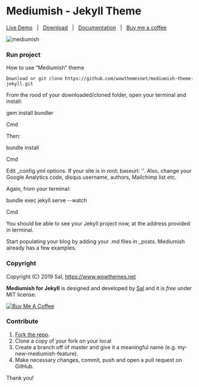 # Mediumish - Jekyll Theme

[Live Demo](https://wowthemesnet.github.io/mediumish-theme-jekyll/) &nbsp; | &nbsp; [Download](https://github.com/wowthemesnet/mediumish-theme-jekyll/archive/master.zip) &nbsp; | &nbsp; [Documentation](https://bootstrapstarter.com/template-mediumish-bootstrap-jekyll/) &nbsp; | &nbsp; [Buy me a coffee](https://www.wowthemes.net/donate/)

![mediumish](assets/images/mediumish-jekyll-template.png)

### Run project

How to use “Mediumish” theme

    Download or git clone https://github.com/wowthemesnet/mediumish-theme-jekyll.git

From the rood of your downloaded/cloned folder, open your terminal and install:

gem install bundler

Cmd

Then:

bundle install

Cmd

Edit _config.yml options. If your site is in root: baseurl: ''. Also, change your Google Analytics code, disqus username, authors, Mailchimp list etc.

Again, from your terminal:

bundle exec jekyll serve --watch

Cmd

You should be able to see your Jekyll project now, at the address provided in terminal.

Start populating your blog by adding your .md files in _posts. Mediumish already has a few examples.

### Copyright

Copyright (C) 2019 Sal, https://www.wowthemes.net

**Mediumish for Jekyll** is designed and developed by [Sal](https://www.wowthemes.net) and it is *free* under MIT license. 

<a href="https://www.wowthemes.net/donate/" target="_blank"><img src="https://www.buymeacoffee.com/assets/img/custom_images/orange_img.png" alt="Buy Me A Coffee" style="height: auto !important;width: auto !important;" ></a>

### Contribute

1. [Fork the repo](https://github.com/wowthemesnet/mediumish-theme-jekyll).
2. Clone a copy of your fork on your local
3. Create a branch off of master and give it a meaningful name (e.g. my-new-mediumish-feature).
4. Make necessary changes, commit, push and open a pull request on GitHub.

Thank you!
